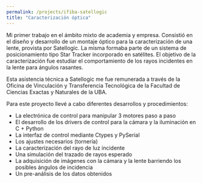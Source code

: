 ```yaml
---
permalink: /projects/ifiba-satellogic
title: "Caracterización óptica"
---
```


Mi primer trabajo en el ámbito mixto de academia y empresa. Consistió en el
diseño y desarrollo de un montaje óptico para la caracterización de una lente,
provista por Satellogic. La misma formaba parte de un sistema de posicionamiento
tipo Star Tracker incorporado en satélites. El objetivo de la caracterización
fue estudiar el comportamiento de los rayos incidentes en la lente para ángulos 
rasantes.

Esta asistencia técnica a Satellogic me fue remunerada a través de la Oficina de 
Vinculación y Transferencia Tecnológica de la Facultad de Ciencias Exactas y 
Naturales de la UBA.

Para este proyecto llevé a cabo diferentes desarrollos y procedimientos:

- La electrónica de control para manipular 3 motores paso a paso
- El desarrollo de los drivers de control para la cámara y la iluminación 
en C + Python
- La interfaz de control mediante Ctypes y PySerial
- Los ajustes necesarios (tornería)
- La caracterización del rayo de luz incidente
- Una simulación del trazado de rayos esperado
- La adquisición de imágenes con la cámara y la lente barriendo los posibles 
ángulos de incidencia
- Un pre-análisis de los datos obtenidos
